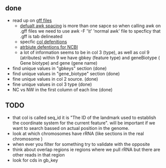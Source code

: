 ## done 
- read up on  [gff files](https://www.ncbi.nlm.nih.gov/genbank/genomes_gff/#basicformat)
  - [defualt awk spacing](https://stackoverflow.com/questions/30405694/default-field-separator-for-awk) is more than one sapce so when calling awk on .gff files we need to use awk -F '\t' 'normal awk' file to specficy that .gff is tab delineated
  - specfic [col defenitions](https://github.com/The-Sequence-Ontology/Specifications/blob/master/gff3.md)
  - [atrbiute defentions for NCBI](https://genome.ucsc.edu/cgi-bin/hgTables?db=chlSab2&hgta_group=genes&hgta_track=refSeqComposite&hgta_table=ncbiRefSeqOther&hgta_doSchema=describe+table+schema)
  - a lot of information seems to be in col 3 (type), as well as col 9 (atributes) within 9 we have gbkey (feature type) and  geneBiotype (	Gene biotype) and gene (gene name)
- find unique values in "gbkeys" section (done)
- find unique values in "gene_biotype" section (done)
- fine unique values in col 2 source.  (done)
- fine unique values in col 3 type (done)
- NC vs NW in the first column of each line (done)
## TODO
  - that col is called seq_id it is "The ID of the landmark used to establish the coordinate system for the current feature". will be important if we want to search bassed on actual position in the genome. 
- look at which chromosomes have rRNA (like sections in the real chromosome )
- when ever you filter for something try to validate with the opposite 
- think about overlap regions ie regions where we pull rRNA but there are other reads in that region
- look for cds  in gb_key 
